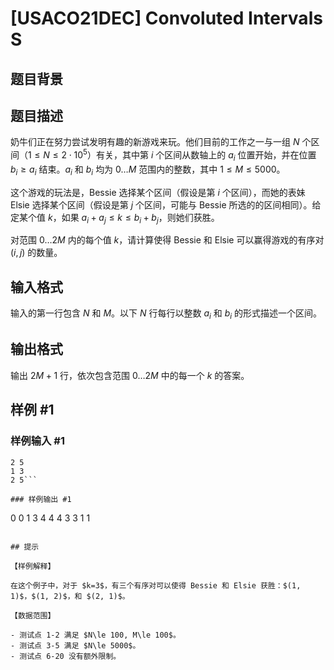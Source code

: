 # [USACO21DEC]  Convoluted Intervals S

## 题目背景



## 题目描述

奶牛们正在努力尝试发明有趣的新游戏来玩。他们目前的工作之一与一组 $N$ 个区间（$1\le N\le 2\cdot 10^5$）有关，其中第 $i$ 个区间从数轴上的 $a_i$ 位置开始，并在位置 $b_i \geq a_i$ 结束。$a_i$ 和 $b_i$ 均为 $0 \ldots M$ 范围内的整数，其中 $1 \leq M \leq 5000$。

这个游戏的玩法是，Bessie 选择某个区间（假设是第 $i$ 个区间），而她的表妹 Elsie 选择某个区间（假设是第 $j$ 个区间，可能与 Bessie 所选的的区间相同）。给定某个值 $k$，如果 $a_i + a_j \leq k \leq b_i + b_j$，则她们获胜。

对范围 $0 \ldots 2M$ 内的每个值 $k$，请计算使得 Bessie 和 Elsie 可以赢得游戏的有序对 $(i,j)$ 的数量。

## 输入格式

输入的第一行包含 $N$ 和 $M$。以下 $N$ 行每行以整数 $a_i$ 和 $b_i$ 的形式描述一个区间。

## 输出格式

输出 $2M+1$ 行，依次包含范围 $0 \ldots 2M$ 中的每一个 $k$ 的答案。

## 样例 #1

### 样例输入 #1
```
2 5
1 3
2 5```

### 样例输出 #1

```
0
0
1
3
4
4
4
3
3
1
1
```

## 提示

【样例解释】

在这个例子中，对于 $k=3$，有三个有序对可以使得 Bessie 和 Elsie 获胜：$(1, 1)$，$(1, 2)$，和 $(2, 1)$。

【数据范围】

- 测试点 1-2 满足 $N\le 100, M\le 100$。
- 测试点 3-5 满足 $N\le 5000$。
- 测试点 6-20 没有额外限制。
